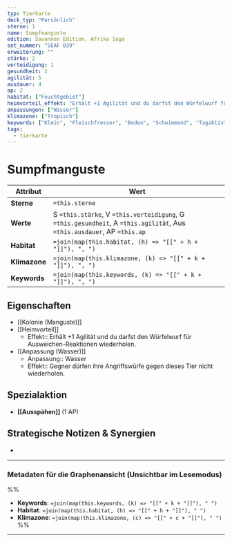 ```yaml
---
typ: Tierkarte
deck_typ: "Persönlich"
sterne: 1
name: Sumpfmanguste
edition: Savannen Edition, Afrika Saga
set_nummer: "SEAF 039"
erweiterung: ""
stärke: 2
verteidigung: 1
gesundheit: 2
agilität: 5
ausdauer: 4
ap: 2
habitat: ["Feuchtgebiet"]
heimvorteil_effekt: "Erhält +1 Agilität und du darfst den Würfelwurf für Ausweichen-Reaktionen wiederholen."
anpassungen: ["Wasser"]
klimazone: ["Tropisch"]
keywords: ["Klein", "Fleischfresser", "Boden", "Schwimmend", "Tagaktiv"]
tags:
  - tierkarte
---
```


# Sumpfmanguste

| Attribut | Wert |
|---|---|
| **Sterne** | `=this.sterne` |
| **Werte** | S `=this.stärke`, V `=this.verteidigung`, G `=this.gesundheit`, A `=this.agilität`, Aus `=this.ausdauer`, AP `=this.ap` |
| **Habitat** | `=join(map(this.habitat, (h) => "[[" + h + "]]"), ", ")` |
| **Klimazone**| `=join(map(this.klimazone, (k) => "[[" + k + "]]"), ", ")` |
| **Keywords** | `=join(map(this.keywords, (k) => "[[" + k + "]]"), ", ")` |

## Eigenschaften

- [[Kolonie (Manguste)]]
- [[Heimvorteil]]
	- Effekt:: Erhält +1 Agilität und du darfst den Würfelwurf für Ausweichen-Reaktionen wiederholen.
- [[Anpassung (Wasser)]]
	- Anpassung:: Wasser
	- Effekt:: Gegner dürfen ihre Angriffswürfe gegen dieses Tier nicht wiederholen.


## Spezialaktion

- **[[Ausspähen]]** (1 AP)

## Strategische Notizen & Synergien

-

---
### Metadaten für die Graphenansicht (Unsichtbar im Lesemodus)
%%
- **Keywords**: `=join(map(this.keywords, (k) => "[[" + k + "]]"), " ")`
- **Habitat**: `=join(map(this.habitat, (h) => "[[" + h + "]]"), " ")`
- **Klimazone**: `=join(map(this.klimazone, (c) => "[[" + c + "]]"), " ")`
%%
---